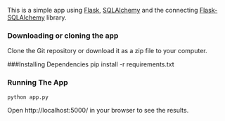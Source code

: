 This is a simple app using [Flask](https://flask.palletsprojects.com/en/2.2.x/http:// "Flask"), [SQLAlchemy](https://docs.sqlalchemy.org/en/20/ "SQLAlchemy") and the connecting [Flask-SQLAlchemy](https://flask-sqlalchemy.palletsprojects.com/en/3.0.x/ "Flask-SQLAlchemy") library.
### Downloading or cloning the app
Clone the Git repository or download it as a zip file to your computer.

###Installing Dependencies
    pip install -r requirements.txt

### Running The App
    python app.py

Open http://localhost:5000/ in your browser to see the results.
